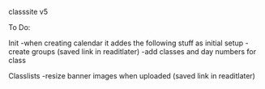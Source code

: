 classsite v5



To Do:

Init
    -when creating calendar it addes the following stuff as initial setup
    -create groups (saved link in readitlater)
    -add classes and day numbers for class

Classlists
    -resize banner images when uploaded (saved link in readitlater)

